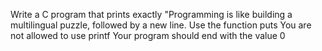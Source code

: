 Write a C program that prints exactly "Programming is like building a multilingual puzzle, followed by a new line. Use the function puts You are not allowed to use printf Your program should end with the value 0
